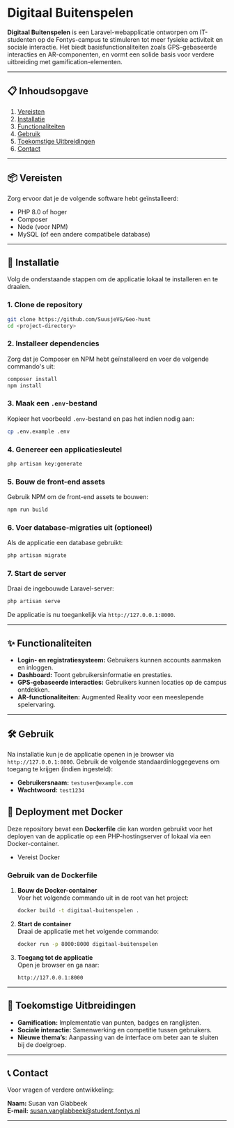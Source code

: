 # Digitaal Buitenspelen

**Digitaal Buitenspelen** is een Laravel-webapplicatie ontworpen om IT-studenten op de Fontys-campus te stimuleren tot meer fysieke activiteit en sociale interactie. Het biedt basisfunctionaliteiten zoals GPS-gebaseerde interacties en AR-componenten, en vormt een solide basis voor verdere uitbreiding met gamification-elementen.  

---

## 📋 Inhoudsopgave  
1. [Vereisten](#vereisten)  
2. [Installatie](#installatie)  
3. [Functionaliteiten](#functionaliteiten)  
4. [Gebruik](#gebruik)  
5. [Toekomstige Uitbreidingen](#toekomstige-uitbreidingen)  
6. [Contact](#contact)  

---

## 📦 Vereisten  

Zorg ervoor dat je de volgende software hebt geïnstalleerd:  
- PHP 8.0 of hoger  
- Composer  
- Node (voor NPM)  
- MySQL (of een andere compatibele database)  

---

## 🚀 Installatie  

Volg de onderstaande stappen om de applicatie lokaal te installeren en te draaien.  

### 1. Clone de repository  
```bash
git clone https://github.com/SuusjeVG/Geo-hunt
cd <project-directory>
```

### 2. Installeer dependencies  
Zorg dat je Composer en NPM hebt geïnstalleerd en voer de volgende commando's uit:  
```bash
composer install
npm install
```

### 3. Maak een `.env`-bestand  
Kopieer het voorbeeld `.env`-bestand en pas het indien nodig aan:  
```bash
cp .env.example .env
```

### 4. Genereer een applicatiesleutel  
```bash
php artisan key:generate
```

### 5. Bouw de front-end assets  
Gebruik NPM om de front-end assets te bouwen:  
```bash
npm run build
```

### 6. Voer database-migraties uit (optioneel)  
Als de applicatie een database gebruikt:  
```bash
php artisan migrate
```

### 7. Start de server  
Draai de ingebouwde Laravel-server:  
```bash
php artisan serve
```

De applicatie is nu toegankelijk via `http://127.0.0.1:8000`.  

---

## ✨ Functionaliteiten  

- **Login- en registratiesysteem:** Gebruikers kunnen accounts aanmaken en inloggen.  
- **Dashboard:** Toont gebruikersinformatie en prestaties.  
- **GPS-gebaseerde interacties:** Gebruikers kunnen locaties op de campus ontdekken.  
- **AR-functionaliteiten:** Augmented Reality voor een meeslepende spelervaring.  

---

## 🛠 Gebruik  

Na installatie kun je de applicatie openen in je browser via `http://127.0.0.1:8000`. Gebruik de volgende standaardinloggegevens om toegang te krijgen (indien ingesteld):  

- **Gebruikersnaam:** `testuser@example.com`  
- **Wachtwoord:** `test1234`  


## 🐳 Deployment met Docker  

Deze repository bevat een **Dockerfile** die kan worden gebruikt voor het deployen van de applicatie op een PHP-hostingserver of lokaal via een Docker-container.  

* Vereist Docker

### Gebruik van de Dockerfile  

1. **Bouw de Docker-container**  
   Voer het volgende commando uit in de root van het project:  
   ```bash
   docker build -t digitaal-buitenspelen .
   ```  

2. **Start de container**  
   Draai de applicatie met het volgende commando:  
   ```bash
   docker run -p 8000:8000 digitaal-buitenspelen
   ```  

3. **Toegang tot de applicatie**  
   Open je browser en ga naar:  
   ```
   http://127.0.0.1:8000
   ```  

---


## 🔮 Toekomstige Uitbreidingen  

- **Gamification:** Implementatie van punten, badges en ranglijsten.  
- **Sociale interactie:** Samenwerking en competitie tussen gebruikers.  
- **Nieuwe thema’s:** Aanpassing van de interface om beter aan te sluiten bij de doelgroep.  

---

## 📞 Contact  

Voor vragen of verdere ontwikkeling:  

**Naam:** Susan van Glabbeek  
**E-mail:** susan.vanglabbeek@student.fontys.nl  

---  
